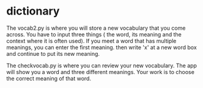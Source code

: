 # dictionary

The vocab2.py is where you will store a new vocabulary that you come across. You have to input three things ( the word, its meaning and the context where it is often used). If you meet a word that has multiple meanings, you can enter the first meaning. then write 'x' at a new word box and continue to put its new meaning.


The checkvocab.py is where you can review your new vocabulary. The app will show you a word and three different meanings. Your work is to choose the correct meaning of that word.
